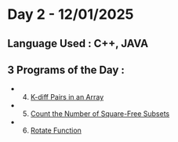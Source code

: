# Day 2 - 12/01/2025
## Language Used : **C++**, **JAVA**
## 3 Programs of the Day :
   - 4. [K-diff Pairs in an Array](https://leetcode.com/problems/k-diff-pairs-in-an-array/description/)
   - 5. [Count the Number of Square-Free Subsets](https://leetcode.com/problems/count-the-number-of-square-free-subsets/description/)
   - 6. [Rotate Function](https://leetcode.com/problems/rotate-function/description/)
##
